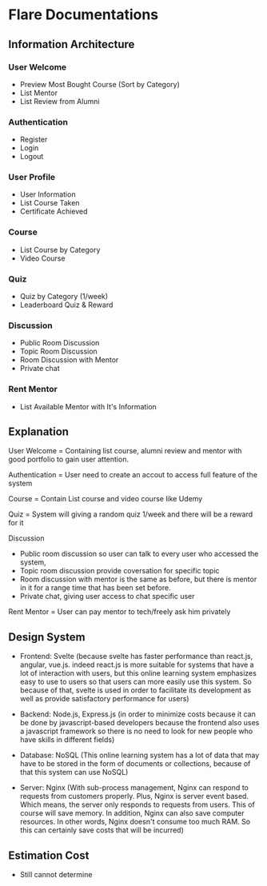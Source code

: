 # Flare Documentations

## Information Architecture

### User Welcome

- Preview Most Bought Course (Sort by Category)
- List Mentor
- List Review from Alumni

### Authentication

- Register
- Login
- Logout

### User Profile

- User Information
- List Course Taken
- Certificate Achieved

### Course

- List Course by Category
- Video Course

### Quiz

- Quiz by Category (1/week)
- Leaderboard Quiz & Reward

### Discussion

- Public Room Discussion
- Topic Room Discussion
- Room Discussion with Mentor
- Private chat

### Rent Mentor

- List Available Mentor with It's Information

## Explanation

User Welcome = Containing list course, alumni review and mentor with good portfolio to gain user attention.

Authentication = User need to create an accout to access full feature of the system

Course = Contain List course and video course like Udemy

Quiz = System will giving a random quiz 1/week and there will be a reward for it

Discussion

- Public room discussion so user can talk to every user who accessed the system,
- Topic room discussion provide coversation for specific topic
- Room discussion with mentor is the same as before, but there is mentor in it for a range time that has been set before.
- Private chat, giving user access to chat specific user

Rent Mentor = User can pay mentor to tech/freely ask him privately

## Design System

- Frontend: Svelte (because svelte has faster performance than react.js, angular, vue.js. indeed react.js is more suitable for systems that have a lot of interaction with users, but this online learning system emphasizes easy to use to users so that users can more easily use this system. So because of that, svelte is used in order to facilitate its development as well as provide satisfactory performance for users)

- Backend: Node.js, Express.js (in order to minimize costs because it can be done by javascript-based developers because the frontend also uses a javascript framework so there is no need to look for new people who have skills in different fields)

- Database: NoSQL (This online learning system has a lot of data that may have to be stored in the form of documents or collections, because of that this system can use NoSQL)

- Server: Nginx (With sub-process management, Nginx can respond to requests from customers properly. Plus, Nginx is server event based. Which means, the server only responds to requests from users. This of course will save memory. In addition, Nginx can also save computer resources. In other words, Nginx doesn't consume too much RAM. So this can certainly save costs that will be incurred)

## Estimation Cost

- Still cannot determine
